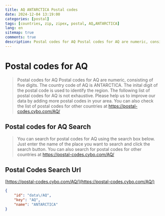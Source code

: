 ```yaml
---
title: AQ ANTARCTICA Postal codes 
date: 2024-12-04 13:19:00
categories: [postal]
tags: [countries, zip, zipex, postal, AQ,ANTARCTICA]
lang: en
sitemap: true
comments: true
description: Postal codes for AQ Postal codes for AQ are numeric, consisting of five digits. The country code of AQ is ANTARCTICA. The inital digit of the postal code is used to identify the region. The following list of postal codes for AQ is not exhaustive. Please help us to improve our data by adding more postal codes in your area. You can also check the list of postal codes for other countries at https://postal-codes.cybo.com/AQ/
---
```


# Postal codes for AQ
> Postal codes for AQ Postal codes for AQ are numeric, consisting of five digits. The country code of AQ is ANTARCTICA. The inital digit of the postal code is used to identify the region. The following list of postal codes for AQ is not exhaustive. Please help us to improve our data by adding more postal codes in your area. You can also check the list of postal codes for other countries at https://postal-codes.cybo.com/AQ/

## Postal codes for AQ Search 
> You can search for postal codes for AQ using the search box below. Just enter the name of the place you want to search and click the search button. You can also search for postal codes for other countries at https://postal-codes.cybo.com/AQ/

## Postal Codes Search Url

[https://postal-codes.cybo.com/AQ/](https://postal-codes.cybo.com/AQ/)
```json
{
    "id": "data\/AQ",
    "key": "AQ",
    "name": "ANTARCTICA"
}
```
